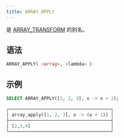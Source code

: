 ```yaml
---
title: ARRAY_APPLY
---
```


是 [ARRAY_TRANSFORM](array-transform.md) 的别名。

## 语法

```sql
ARRAY_APPLY( <array>, <lambda> )
```

## 示例

```sql
SELECT ARRAY_APPLY([1, 2, 3], x -> x + 1);

┌──────────────────────────────────────┐
│ array_apply([1, 2, 3], x -> (x + 1)) │
├──────────────────────────────────────┤
│ [2,3,4]                              │
└──────────────────────────────────────┘
```
